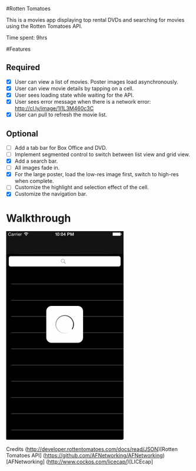 #Rotten Tomatoes

This is a movies app displaying top rental DVDs and searching for movies using the Rotten Tomatoes API.

Time spent: 9hrs

#Features

## Required
* [x] User can view a list of movies. Poster images load asynchronously.
* [x] User can view movie details by tapping on a cell.
* [x] User sees loading state while waiting for the API.
* [x] User sees error message when there is a network error: http://cl.ly/image/1l1L3M460c3C
* [x] User can pull to refresh the movie list.

## Optional
* [ ] Add a tab bar for Box Office and DVD.
* [ ] Implement segmented control to switch between list view and grid view.
* [x] Add a search bar.
* [ ] All images fade in.
* [x] For the large poster, load the low-res image first, switch to high-res when complete.
* [ ] Customize the highlight and selection effect of the cell.
* [x] Customize the navigation bar.

# Walkthrough
![Video Walkthrough](Codepath-assignment1.gif)

Credits
(http://developer.rottentomatoes.com/docs/read/JSON)[Rotten Tomatoes API]
(https://github.com/AFNetworking/AFNetworking)[AFNetworking]
(http://www.cockos.com/licecap/)[LICEcap]
